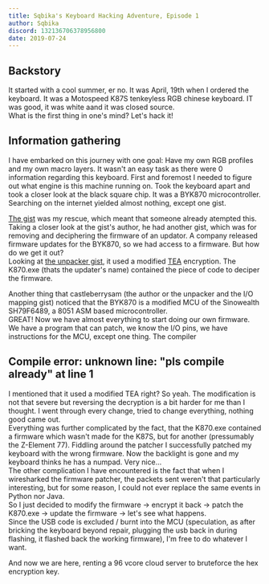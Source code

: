 ```yaml
---
title: Sqbika's Keyboard Hacking Adventure, Episode 1
author: Sqbika
discord: 132136706378956800
date: 2019-07-24
---
```


## Backstory

It started with a cool summer, er no. It was April, 19th when I ordered the keyboard. It was a Motospeed K87S tenkeyless RGB chinese keyboard. IT was good, it was white aand it was closed source.  
What is the first thing in one's mind? Let's hack it!

## Information gathering

I have embarked on this journey with one goal: Have my own RGB profiles and my own macro layers. It wasn't an easy task as there were 0 information regarding this keyboard.
First and foremost I needed to figure out what engine is this machine running on. Took the keyboard apart and took a closer look at the black square chip. It was a BYK870 microcontroller. Searching on the internet yielded almost nothing, except one gist.
  
[The gist](https://gist.github.com/castleberrysam/755c3abfdc996c1dd1a294c74286f5eb) was my rescue, which meant that someone already atempted this.  
Taking a closer look at the gist's author, he had another gist, which was for removing and deciphering the firmware of an updator. A company released firmware updates for the BYK870, so we had access to a firmware. But how do we get it out?   
Looking at [the unpacker gist](https://gist.github.com/castleberrysam/2510f3e87b3d313a27320f165ef5e1cc), it used a modified [TEA](https://en.wikipedia.org/wiki/Tiny_Encryption_Algorithm) encryption. The K870.exe (thats the updater's name) contained the piece of code to deciper the firmware.  
  
Another thing that castleberrysam (the author or the unpacker and the I/O mapping gist) noticed that the BYK870 is a modified MCU of the Sinowealth SH79F6489, a 8051 ASM based microcontroller.  
GREAT! Now we have almost everything to start doing our own firmware. We have a program that can patch, we know the I/O pins, we have instructions for the MCU, except one thing. The compiler

## Compile error: unknown line: "pls compile already" at line 1

I mentioned that it used a modified TEA right? So yeah. The modification is not that severe but reversing the decryption is a bit harder for me than I thought. I went through every change, tried to change everything, nothing good came out.  
Everything was further complicated by the fact, that the K870.exe contained a firmware which wasn't made for the K87S, but for another (pressumably the Z-Element 77). Fiddling around the patcher I successfully patched my keyboard with the wrong firmware. Now the backlight is gone and my keyboard thinks he has a numpad. Very nice...  
The other complication I have encountered is the fact that when I wiresharked the firmware patcher, the packets sent weren't that particularly interesting, but for some reason, I could not ever replace the same events in Python nor Java.  
So I just decided to modify the firmware -> encrypt it back -> patch the K870.exe -> update the firmware -> let's see what happens.  
Since the USB code is excluded / burnt into the MCU (speculation, as after bricking the keyboard beyond repair, plugging the usb back in during flashing, it flashed back the working firmware), I'm free to do whatever I want.
  
And now we are here, renting a 96 vcore cloud server to bruteforce the hex encryption key.

